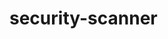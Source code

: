 <!--
SPDX-FileCopyrightText: 2024 grow platform GmbH

SPDX-License-Identifier: MIT
-->

# security-scanner

```{include} security-scanner.txt
```
